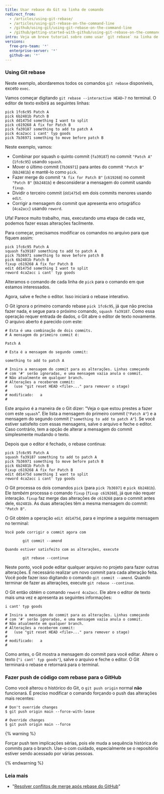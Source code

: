 ```yaml
---
title: Usar rebase do Git na linha de comando
redirect_from:
  - /articles/using-git-rebase/
  - /articles/using-git-rebase-on-the-command-line
  - /github/using-git/using-git-rebase-on-the-command-line
  - /github/getting-started-with-github/using-git-rebase-on-the-command-line
intro: Veja um breve tutorial sobre como usar `git rebase` na linha de comando.
versions:
  free-pro-team: '*'
  enterprise-server: '*'
  github-ae: '*'
---
```

### Using Git rebase

Neste exemplo, abordaremos todos os comandos `git rebase` disponíveis, exceto `exec`.

Vamos começar digitando `git rebase --interactive HEAD~7` no terminal. O editor de texto exibirá as seguintes linhas:

```
pick 1fc6c95 Patch A
pick 6b2481b Patch B
pick dd1475d something I want to split
pick c619268 A fix for Patch B
pick fa39187 something to add to patch A
pick 4ca2acc i cant' typ goods
pick 7b36971 something to move before patch B
```

Neste exemplo, vamos:

* Combinar por squash o quinto commit (`fa39187`) no commit `"Patch A"` (`1fc6c95`) usando `squash`.
* Mover o último commit (`7b36971`) para antes do commit `"Patch B"` (`6b2481b`) e mantê-lo como `pick`.
* Fazer merge do commit `"A fix for Patch B"` (`c619268`) no commit `"Patch B"` (`6b2481b`) e desconsiderar a mensagem do commit usando `fixup`.
* Dividir o terceiro commit (`dd1475d`) em dois commits menores usando `edit`.
* Corrigir a mensagem do commit que apresenta erro ortográfico (`4ca2acc`) usando `reword`.

Ufa! Parece muito trabalho, mas, executando uma etapa de cada vez, podemos fazer essas alterações facilmente.

Para começar, precisamos modificar os comandos no arquivo para que fiquem assim:

```
pick 1fc6c95 Patch A
squash fa39187 something to add to patch A
pick 7b36971 something to move before patch B
pick 6b2481b Patch B
fixup c619268 A fix for Patch B
edit dd1475d something I want to split
reword 4ca2acc i cant' typ goods
```

Alteramos o comando de cada linha de `pick` para o comando em que estamos interessados.

Agora, salve e feche o editor. Isso iniciará o rebase interativo.

O Git ignora o primeiro comando rebase `pick 1fc6c95`, já que não precisa fazer nada, e segue para o próximo comando, `squash fa39187`. Como essa operação requer entrada de dados, o Git abre o editor de texto novamente. O arquivo aberto é parecido com este:

```
# Esta é uma combinação de dois commits.
# A mensagem do primeiro commit é:

Patch A

# Esta é a mensagem do segundo commit:

something to add to patch A

# Insira a mensagem do commit para as alterações. Linhas começando
# com '#' serão ignoradas, e uma mensagem vazia anula o commit.
# Não atualmente em qualquer branch.
# Alterações a receberem commit:
#   (use "git reset HEAD <file>..." para remover o stage)
#
# modificado:   a
#
```

Este arquivo é a maneira de o Git dizer: "Veja o que estou prestes a fazer com este `squash`". Ele lista a mensagem do primeiro commit (`"Patch A"`) e a mensagem do segundo commit (`"something to add to patch A"`). Se você estiver satisfeito com essas mensagens, salve o arquivo e feche o editor. Caso contrário, tem a opção de alterar a mensagem do commit simplesmente mudando o texto.

Depois que o editor é fechado, o rebase continua:

```
pick 1fc6c95 Patch A
squash fa39187 something to add to patch A
pick 7b36971 something to move before patch B
pick 6b2481b Patch B
fixup c619268 A fix for Patch B
edit dd1475d something I want to split
reword 4ca2acc i cant' typ goods
```

O Git processa os dois comandos `pick` (para `pick 7b36971` e `pick 6b2481b`). Ele *também* processa o comando `fixup` (`fixup c619268`), já que não requer interação. `fixup` faz merge das alterações de `c619268` para o commit antes dele, `6b2481b`. As duas alterações têm a mesma mensagem do commit: `"Patch B"`.

O Git obtém a operação `edit dd1475d`, para e imprime a seguinte mensagem no terminal:

```shell
Você pode corrigir o commit agora com

        git commit --amend

Quando estiver satisfeito com as alterações, execute

        git rebase --continue
```

Neste ponto, você pode editar qualquer arquivo no projeto para fazer outras alterações. É necessário realizar um novo commit para cada alteração feita. Você pode fazer isso digitando o comando `git commit --amend`. Quando terminar de fazer as alterações, execute `git rebase --continue`.

O Git então obtém o comando `reword 4ca2acc`.  Ele abre o editor de texto mais uma vez e apresenta as seguintes informações:

```
i cant' typ goods

# Insira a mensagem do commit para as alterações. Linhas começando
# com '#' serão ignoradas, e uma mensagem vazia anula o commit.
# Não atualmente em qualquer branch.
# Alterações a receberem commit:
#   (use "git reset HEAD <file>..." para remover o stage)
#
# modificado:   a
#
```

Como antes, o Git mostra a mensagem do commit para você editar. Altere o texto (`"i cant' typ goods"`), salve o arquivo e feche o editor. O Git terminará o rebase e retornará para o terminal.

### Fazer push de código com rebase para o GitHub

Como você alterou o histórico do Git, o `git push origin` normal **não** funcionará. É preciso modificar o comando forçando o push das alterações mais recentes:

```shell
# Don't override changes
$ git push origin main --force-with-lease

# Override changes
$ git push origin main --force
```

{% warning %}

Forçar push tem implicações sérias, pois ele muda a sequência histórica de commits para o branch. Use-o com cuidado, especialmente se o repositório estiver sendo acessado por várias pessoas.

{% endwarning %}

### Leia mais

* "[Resolver conflitos de merge após rebase do GitHub](/github/getting-started-with-github/resolving-merge-conflicts-after-a-git-rebase)"
